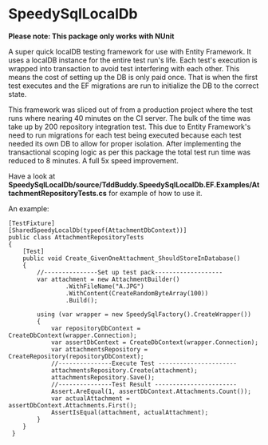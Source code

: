 # SpeedySqlLocalDb

**Please note: This package only works with NUnit**

A super quick localDB testing framework for use with Entity Framework. It uses a localDB instance for the entire test run's life. Each test's execution is wrapped into transaction to avoid test interfering with each other. This means the cost of setting up the DB is only paid once. That is when the first test executes and the EF migrations are run to initialize the DB to the correct state.

This framework was sliced out of from a production project where the test runs where nearing 40 minutes on the CI server. The bulk of the time was take up by 200 repository integration test. This due to Entity Framework's need to run migrations for each test being executed because each test needed its own DB to allow for proper isolation. After implementing the transactional scoping logic as per this package the total test run time was reduced to 8 minutes. A full 5x speed improvement.

Have a look at **SpeedySqlLocalDb/source/TddBuddy.SpeedySqlLocalDb.EF.Examples/AttachmentRepositoryTests.cs** for example of how to use it.

An example:

    [TestFixture]
    [SharedSpeedyLocalDb(typeof(AttachmentDbContext))]
    public class AttachmentRepositoryTests 
    {
        [Test]
        public void Create_GivenOneAttachment_ShouldStoreInDatabase()
        {
            //---------------Set up test pack-------------------
            var attachment = new AttachmentBuilder()
                    .WithFileName("A.JPG")
                    .WithContent(CreateRandomByteArray(100))
                    .Build();

            using (var wrapper = new SpeedySqlFactory().CreateWrapper())
            {
                var repositoryDbContext = CreateDbContext(wrapper.Connection);
                var assertDbContext = CreateDbContext(wrapper.Connection);
                var attachmentsRepository = CreateRepository(repositoryDbContext);
                //---------------Execute Test ----------------------
                attachmentsRepository.Create(attachment);
                attachmentsRepository.Save();
                //---------------Test Result -----------------------
                Assert.AreEqual(1, assertDbContext.Attachments.Count());
                var actualAttachment = assertDbContext.Attachments.First();
                AssertIsEqual(attachment, actualAttachment);
            }
        }
     }
